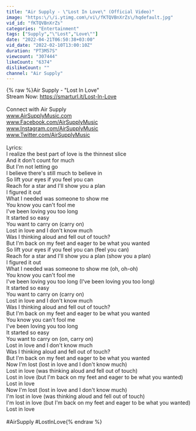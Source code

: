 ```yaml
---
title: "Air Supply - \"Lost In Love\" (Official Video)"
image: "https:\/\/i.ytimg.com\/vi\/fKTQVBnXrZs\/hqdefault.jpg"
vid_id: "fKTQVBnXrZs"
categories: "Entertainment"
tags: ["Supply","\"Lost","Love\""]
date: "2022-04-21T06:50:38+03:00"
vid_date: "2022-02-10T13:00:10Z"
duration: "PT3M57S"
viewcount: "307444"
likeCount: "6374"
dislikeCount: ""
channel: "Air Supply"
---
```

{% raw %}Air Supply - &quot;Lost In Love&quot;<br />Stream Now: <a rel="nofollow" target="blank" href="https://smarturl.it/Lost-In-Love">https://smarturl.it/Lost-In-Love</a><br /><br />Connect with Air Supply<br />www.AirSupplyMusic.com<br />www.Facebook.com/AirSupplyMusic<br />www.Instagram.com/AirSupplyMusic<br />www.Twitter.com/AirSupplyMusic<br /><br />Lyrics:<br />I realize the best part of love is the thinnest slice<br />And it don't count for much<br />But I'm not letting go<br />I believe there's still much to believe in<br />So lift your eyes if you feel you can<br />Reach for a star and I'll show you a plan<br />I figured it out<br />What I needed was someone to show me<br />You know you can't fool me<br />I've been loving you too long<br />It started so easy<br />You want to carry on (carry on)<br />Lost in love and I don't know much<br />Was I thinking aloud and fell out of touch?<br />But I'm back on my feet and eager to be what you wanted<br />So lift your eyes if you feel you can (feel you can)<br />Reach for a star and I'll show you a plan (show you a plan)<br />I figured it out<br />What I needed was someone to show me (oh, oh-oh)<br />You know you can't fool me<br />I've been loving you too long (I've been loving you too long)<br />It started so easy<br />You want to carry on (carry on)<br />Lost in love and I don't know much<br />Was I thinking aloud and fell out of touch?<br />But I'm back on my feet and eager to be what you wanted<br />You know you can't fool me<br />I've been loving you too long<br />It started so easy<br />You want to carry on (on, carry on)<br />Lost in love and I don't know much<br />Was I thinking aloud and fell out of touch?<br />But I'm back on my feet and eager to be what you wanted<br />Now I'm lost (lost in love and I don't know much)<br />Lost in love (was thinking aloud and fell out of touch)<br />Lost in love (but I'm back on my feet and eager to be what you wanted)<br />Lost in love<br />Now I'm lost (lost in love and I don't know much)<br />I'm lost in love (was thinking aloud and fell out of touch)<br />I'm lost in love (but I'm back on my feet and eager to be what you wanted)<br />Lost in love<br /><br />#AirSupply #LostInLove{% endraw %}
